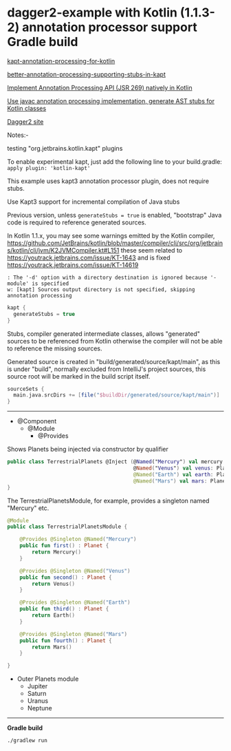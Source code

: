dagger2-example with Kotlin (1.1.3-2) annotation processor support Gradle build
=================================

[kapt-annotation-processing-for-kotlin](http://blog.jetbrains.com/kotlin/2015/05/kapt-annotation-processing-for-kotlin)

[better-annotation-processing-supporting-stubs-in-kapt](http://blog.jetbrains.com/kotlin/2015/06/better-annotation-processing-supporting-stubs-in-kapt)

[Implement Annotation Processing API (JSR 269) natively in Kotlin](https://youtrack.jetbrains.com/issue/KT-13499)

[Use javac annotation processing implementation, generate AST stubs for Kotlin classes](https://youtrack.jetbrains.com/issue/KT-14937#tab=Linked%20Issues)

[Dagger2 site ](http://google.github.io/dagger/)

Notes:-

testing "org.jetbrains.kotlin.kapt" plugins

To enable experimental kapt, just add the following line to your build.gradle:
```apply plugin: 'kotlin-kapt'```

This example uses kapt3 annotation processor plugin, does not require stubs.

Use Kapt3  support for incremental compilation of Java stubs
 
Previous version, unless ```generateStubs = true``` is enabled, "bootstrap" Java code is required to reference generated sources.

In Kotlin 1.1.x, you may see some warnings emitted by the Kotlin compiler, https://github.com/JetBrains/kotlin/blob/master/compiler/cli/src/org/jetbrains/kotlin/cli/jvm/K2JVMCompiler.kt#L151
these seem related to https://youtrack.jetbrains.com/issue/KT-1643
and is fixed https://youtrack.jetbrains.com/issue/KT-14619
```
: The '-d' option with a directory destination is ignored because '-module' is specified
w: [kapt] Sources output directory is not specified, skipping annotation processing
```

~~~ groovy
kapt {
  generateStubs = true
}
~~~

Stubs, compiler generated intermediate classes, allows "generated" sources to be referenced from Kotlin otherwise the compiler will not be able to reference the missing sources.

Generated source is created in "build/generated/source/kapt/main", as this is under "build", normally excluded from IntelliJ's project sources, this source root will be marked in the build script itself.

~~~ groovy
sourceSets {
  main.java.srcDirs += [file("$buildDir/generated/source/kapt/main")]
}
~~~

---

* @Component
  * @Module
    * @Provides

Shows Planets being injected via constructor by qualifier

~~~ kotlin
public class TerrestrialPlanets @Inject (@Named("Mercury") val mercury: Planet,
                                         @Named("Venus") val venus: Planet,
                                         @Named("Earth") val earth: Planet,
                                         @Named("Mars") val mars: Planet) {
}
~~~

The TerrestrialPlanetsModule, for example, provides a singleton named "Mercury" etc.

~~~ kotlin
@Module
public class TerrestrialPlanetsModule {

    @Provides @Singleton @Named("Mercury")
    public fun first() : Planet {
        return Mercury()
    }

    @Provides @Singleton @Named("Venus")
    public fun second() : Planet {
        return Venus()
    }

    @Provides @Singleton @Named("Earth")
    public fun third() : Planet {
        return Earth()
    }

    @Provides @Singleton @Named("Mars")
    public fun fourth() : Planet {
        return Mars()
    }

}
~~~

* Outer Planets module
  * Jupiter
  * Saturn
  * Uranus
  * Neptune

---

**Gradle build**

~~~
./gradlew run
~~~
